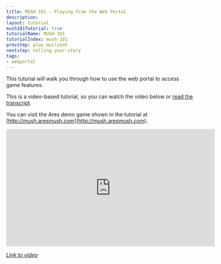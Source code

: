```yaml
---
title: MUSH 101 - Playing from the Web Portal
description: 
layout: tutorial
mush101Tutorial: true
tutorialName: MUSH 101
tutorialIndex: mush-101
prevstep: play-muclient
nextstep: telling-your-story
tags:
- webportal
---
```


This tutorial will walk you through how to use the web portal to access game features.

This is a video-based tutorial, so you can watch the video below or [read the transcript](/mush-101/webportal-transcript.html).

You can visit the Ares demo game shown in the tutorial at [http://mush.aresmush.com](http://mush.aresmush.com).

<iframe width="560" height="315" src="https://www.youtube.com/embed/x4RD3SE7EU8" frameborder="0" allow="autoplay; encrypted-media" allowfullscreen></iframe>

*[Link to video](https://www.youtube.com/embed/x4RD3SE7EU8)*